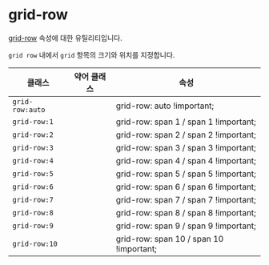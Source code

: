 # grid-row

[grid-row](https://developer.mozilla.org/en-US/docs/Web/CSS/grid-row) 속성에 대한 유틸리티입니다.

<code>grid row</code> 내에서 <code>grid</code> 항목의 크기와 위치를 지정합니다.

<table>
  <thead>
    <tr>
      <th scope="col">클래스</th>
      <th scope="col">약어 클래스</th>
      <th scope="col">속성</th>
    </tr>
  </thead>
  <tbody>
 <tr>
  <td><code>grid-row:auto</code></td>
  <td class="blank"></td>
  <td><span class="code">grid-row: auto !important;</span></td>
</tr>

<tr>
  <td><code>grid-row:1</code></td>
  <td class="blank"></td>
  <td><span class="code">grid-row: span 1 / span 1 !important;</span></td>
</tr>

<tr>
  <td><code>grid-row:2</code></td>
  <td class="blank"></td>
  <td><span class="code">grid-row: span 2 / span 2 !important;</span></td>
</tr>

<tr>
  <td><code>grid-row:3</code></td>
  <td class="blank"></td>
  <td><span class="code">grid-row: span 3 / span 3 !important;</span></td>
</tr>

<tr>
  <td><code>grid-row:4</code></td>
  <td class="blank"></td>
  <td><span class="code">grid-row: span 4 / span 4 !important;</span></td>
</tr>

<tr>
  <td><code>grid-row:5</code></td>
  <td class="blank"></td>
  <td><span class="code">grid-row: span 5 / span 5 !important;</span></td>
</tr>

<tr>
  <td><code>grid-row:6</code></td>
  <td class="blank"></td>
  <td><span class="code">grid-row: span 6 / span 6 !important;</span></td>
</tr>

<tr>
  <td><code>grid-row:7</code></td>
  <td class="blank"></td>
  <td><span class="code">grid-row: span 7 / span 7 !important;</span></td>
</tr>

<tr>
  <td><code>grid-row:8</code></td>
  <td class="blank"></td>
  <td><span class="code">grid-row: span 8 / span 8 !important;</span></td>
</tr>

<tr>
  <td><code>grid-row:9</code></td>
  <td class="blank"></td>
  <td><span class="code">grid-row: span 9 / span 9 !important;</span></td>
</tr>

<tr>
  <td><code>grid-row:10</code></td>
  <td class="blank"></td>
  <td><span class="code">grid-row: span 10 / span 10 !important;</span></td>
</tr>

  </tbody>

</table>
